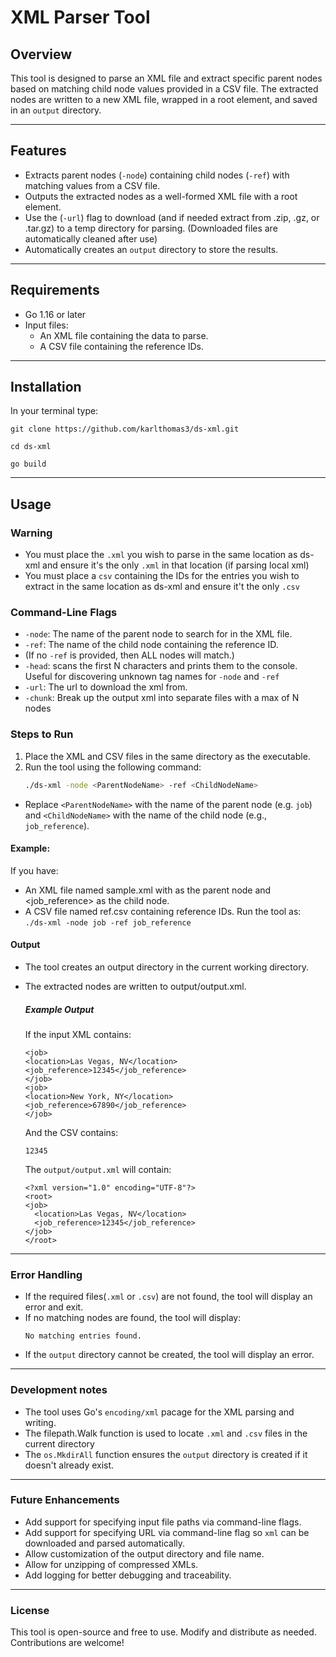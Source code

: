 # XML Parser Tool

## Overview

This tool is designed to parse an XML file and extract specific parent nodes
based on matching child node values provided in a CSV file. The extracted nodes
are written to a new XML file, wrapped in a root element, and saved in an
`output` directory.

---

## Features

- Extracts parent nodes (`-node`) containing child nodes (`-ref`) with matching
  values from a CSV file.
- Outputs the extracted nodes as a well-formed XML file with a root element.
- Use the (`-url`) flag to download (and if needed extract from .zip, .gz, or
  .tar.gz) to a temp directory for parsing. (Downloaded files are automatically
  cleaned after use)
- Automatically creates an `output` directory to store the results.

---

## Requirements

- Go 1.16 or later
- Input files:
  - An XML file containing the data to parse.
  - A CSV file containing the reference IDs.

---

## Installation

In your terminal type:

`git clone https://github.com/karlthomas3/ds-xml.git`

`cd ds-xml`

`go build`

---

## Usage

### Warning

- You must place the `.xml` you wish to parse in the same location as ds-xml and
  ensure it's the only `.xml` in that location (if parsing local xml)
- You must place a `csv` containing the IDs for the entries you wish to extract
  in the same location as ds-xml and ensure it't the only `.csv`

### Command-Line Flags

- `-node`: The name of the parent node to search for in the XML file.
- `-ref`: The name of the child node containing the reference ID.
- (If no `-ref` is provided, then ALL nodes will match.)
- `-head`: scans the first N characters and prints them to the console. Useful
  for discovering unknown tag names for `-node` and `-ref`
- `-url`: The url to download the xml from.
- `-chunk`: Break up the output xml into separate files with a max of N nodes

### Steps to Run

1. Place the XML and CSV files in the same directory as the executable.
2. Run the tool using the following command:
   ```bash
   ./ds-xml -node <ParentNodeName> -ref <ChildNodeName>
   ```

- Replace `<ParentNodeName>` with the name of the parent node (e.g. `job`) and
  `<ChildNodeName>` with the name of the child node (e.g., `job_reference`).

#### Example:

If you have:

- An XML file named sample.xml with <job> as the parent node and <job_reference>
  as the child node.
- A CSV file named ref.csv containing reference IDs. Run the tool as:
  `./ds-xml -node job -ref job_reference`

#### Output

- The tool creates an output directory in the current working directory.
- The extracted nodes are written to output/output.xml.
  ##### Example Output
  If the input XML contains:
  ```
  <job>
  <location>Las Vegas, NV</location> <job_reference>12345</job_reference>
  </job>
  <job>
  <location>New York, NY</location> <job_reference>67890</job_reference>
  </job>
  ```
  And the CSV contains:
  ```
  12345
  ```
  The `output/output.xml` will contain:

  ```
  <?xml version="1.0" encoding="UTF-8"?>
  <root>
  <job>
    <location>Las Vegas, NV</location>
    <job_reference>12345</job_reference>
  </job>
  </root>
  ```

---

### Error Handling

- If the required files(`.xml` or `.csv`) are not found, the tool will display
  an error and exit.
- If no matching nodes are found, the tool will display:
  ```
  No matching entries found.
  ```
- If the `output` directory cannot be created, the tool will display an error.

---

### Development notes

- The tool uses Go's `encoding/xml` pacage for the XML parsing and writing.
- The filepath.Walk function is used to locate `.xml` and `.csv` files in the
  current directory
- The `os.MkdirAll` function ensures the `output` directory is created if it
  doesn't already exist.

---

### Future Enhancements

- Add support for specifying input file paths via command-line flags.
- Add support for specifying URL via command-line flag so `xml` can be
  downloaded and parsed automatically.
- Allow customization of the output directory and file name.
- Allow for unzipping of compressed XMLs.
- Add logging for better debugging and traceability.

---

### License

This tool is open-source and free to use. Modify and distribute as needed.
Contributions are welcome!
